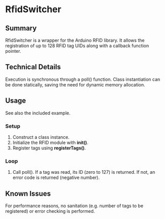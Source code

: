 # RfidSwitcher

## Summary
RfidSwitcher is a wrapper for the Arduino RFID library. It allows the registration of up to 128 RFID tag UIDs along with a callback function pointer.

## Technical Details
Execution is synchronous through a poll() function. Class instantiation can be done statically, saving the need for dynamic memory allocation.

## Usage
See also the included example.

### Setup
1. Construct a class instance.
2. Initialize the RFID module with **init()**.
3. Register tags using **registerTags()**.
 
### Loop
1. Call poll(). If a tag was read, its ID (zero to 127) is returned. If not, an error code is returned (negative number).

## Known Issues
For performance reasons, no sanitation (e.g. number of tags to be registered) or error checking is performed.